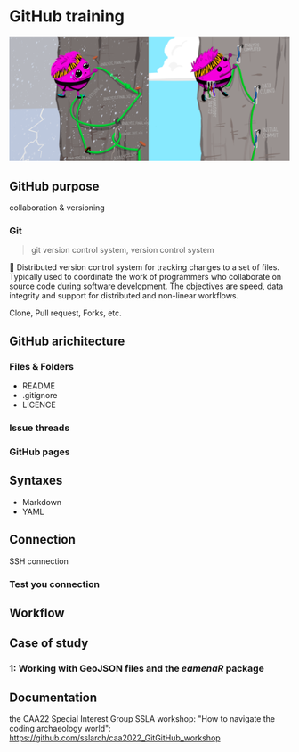# GitHub training

![](https://github.com/sslarch/caa2022_GitGitHub_workshop/blob/main/slides/images/github_compare_text.png)

## GitHub purpose

collaboration & versioning

### Git
> git version control system, version control system

🔎 Distributed version control system for tracking changes to a set of files. Typically used to coordinate the work of programmers who collaborate on source code during software development. The objectives are speed, data integrity and support for distributed and non-linear workflows.

Clone, Pull request, Forks, etc.

## GitHub arichitecture

### Files & Folders

* README
* .gitignore
* LICENCE

### Issue threads

### GitHub pages

## Syntaxes

* Markdown
* YAML

## Connection

SSH connection

### Test you connection

## Workflow

## Case of study

### 1: Working with GeoJSON files and the *eamenaR* package




## Documentation

the CAA22 Special Interest Group SSLA workshop:  "How to navigate the coding archaeology world": https://github.com/sslarch/caa2022_GitGitHub_workshop
